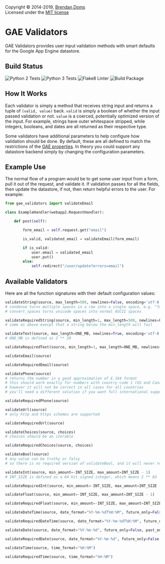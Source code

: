 Copyright &copy; 2014-2019, [Brendan Doms](http://www.bdoms.com/)  
Licensed under the [MIT license](http://www.opensource.org/licenses/MIT)

# GAE Validators

GAE Validators provides user input validation methods with smart defaults for the Google App Engine datastore.

## Build Status

![Python 2 Tests](https://api.cirrus-ci.com/github/bdoms/gae_validators.svg?task=python2_tests)
![Python 3 Tests](https://api.cirrus-ci.com/github/bdoms/gae_validators.svg?task=python3_tests)
![Flake8 Linter](https://api.cirrus-ci.com/github/bdoms/gae_validators.svg?task=flake8)
![Build Package](https://api.cirrus-ci.com/github/bdoms/gae_validators.svg?task=build_package)

## How It Works

Each validator is simply a method that receives string input and returns a tuple of `(valid, value)` back.
`valid` is simply a boolean of whether the input passed validation or not.
`value` is a coerced, potentially optimized version of the input.
For example, strings have outer whitespace stripped, while integers, booleans, and dates are all returned as their respective type.

Some validators have additional parameters to help configure how validation should be done.
By default, these are all defined to match the restrictions of the
[GAE properties](https://cloud.google.com/appengine/docs/python/datastore/typesandpropertyclasses).
In theory you could support any datastore backend simply by changing the configuration parameters.

## Example Use

The normal flow of a program would be to get some user input from a form, pull it out of the request, and validate it.
If validation passes for all the fields, then update the datastore, if not, then return helpful errors to the user.
For example:


```python
from gae_validators import validateEmail

class ExampleHandler(webapp2.RequestHandler):

    def post(self):

        form_email = self.request.get("email")

        is_valid, validated_email = validateEmail(form_email)

        if is_valid:
            user.email = validated_email
            user.put()
        else:
            self.redirect("/user/update?errors=email")
```

## Available Validators

Here are all the function signatures with their default configuration values:

```python
validateString(source, max_length=500, newlines=False, encoding='utf-8', condense=True, convert_spaces=True)
# condense turns multiple spaces in a row into a single space, e.g. "foo   bar" becomes "foo bar"
# convert_spaces turns unicode spaces into normal ASCII spaces

validateRequiredString(source, min_length=1, max_length=500, newlines=False, encoding='utf-8', condense=True, convert_spaces=True)
# same as above execpt that a string below the min_length will fail

validateText(source, max_length=ONE_MB, newlines=True, encoding='utf-8', condense=True, convert_spaces=True)
# ONE_MB is defined as 2 ** 20

validateRequiredText(source, min_length=1, max_length=ONE_MB, newlines=True, encoding='utf-8', condense=True, convert_spaces=True)

validateEmail(source)

validateRequiredEmail(source)

validatePhone(source)
# returns the number in a good approximation of E.164 format
# this should work exactly for numbers with country code 1 (US and Canada)
# however it will not be correct in all cases for all countries
# you'll need a different solution if you want full international support

validateRequiredPhone(source)

validateUrl(source)
# only http and https schemes are supported

validateRequiredUrl(source)

validateChoices(source, choices)
# choices should be an iterable

validateRequiredChoices(source, choices)

validateBool(source)
# any value can be truthy or falsy
# so there is no required version of validateBool, and it will never return an invalid result

validateInt(source, min_amount=-INT_SIZE, max_amount=INT_SIZE - 1)
# INT_SIZE is defined as a 64 bit signed integer, which means 2 ** 63

validateRequiredInt(source, min_amount=-INT_SIZE, max_amount=INT_SIZE - 1)

validateFloat(source, min_amount=-INT_SIZE, max_amount=INT_SIZE - 1)

validateRequiredFloat(source, min_amount=-INT_SIZE, max_amount=INT_SIZE - 1)

validateDateTime(source, date_format="%Y-%m-%dT%H:%M", future_only=False, past_only=False)

validateRequiredDateTime(source, date_format="%Y-%m-%dT%H:%M", future_only=False, past_only=False)

validateDate(source, date_format="%Y-%m-%d", future_only=False, past_only=False)

validateRequiredDate(source, date_format="%Y-%m-%d", future_only=False, past_only=False)

validateTime(source, time_format="%H:%M")

validateRequiredTime(source, time_format="%H:%M")
```

